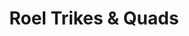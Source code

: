 ---
title: "Roel Trikes & Quads"
url: /pfaffenhofen-a-d-ilm/roel-trikes-und-quads/
shop: Motorrad
---